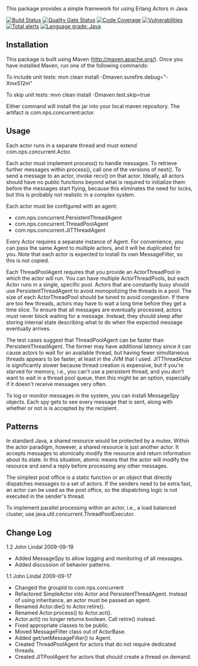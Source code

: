 This package provides a simple framework for using Erlang Actors in Java.

[![Build Status](https://secure.travis-ci.org/jafl/java_actor.png?branch=master)](http://travis-ci.org/jafl/java_actor)
[![Quality Gate Status](https://sonarcloud.io/api/project_badges/measure?project=jafl_java_actor&metric=alert_status)](https://sonarcloud.io/dashboard?id=jafl_java_actor)
[![Code Coverage](https://img.shields.io/codecov/c/github/jafl/java_actor.svg?style=flat)](https://codecov.io/gh/jafl/java_actor)
[![Vulnerabilities](https://img.shields.io/snyk/vulnerabilities/github/jafl/java_actor.svg?style=flat)](https://app.snyk.io/org/jafl/projects/)
[![Total alerts](https://img.shields.io/lgtm/alerts/g/jafl/java_actor.svg?logo=lgtm&logoWidth=18)](https://lgtm.com/projects/g/jafl/java_actor/alerts/)
[![Language grade: Java](https://img.shields.io/lgtm/grade/java/g/jafl/java_actor.svg?logo=lgtm&logoWidth=18)](https://lgtm.com/projects/g/jafl/java_actor/context:java)


Installation
------------

This package is built using Maven (http://maven.apache.org/).  Once you
have installed Maven, run one of the following commands:

  To include unit tests:
    mvn clean install -Dmaven.surefire.debug="-Xmx512m"

  To skip unit tests:
    mvn clean install -Dmaven.test.skip=true

Either command will install the jar into your local maven repository.  The
artifact is com.nps.concurrent:actor.

Usage
-----

Each actor runs in a separate thread and must extend com.nps.concurrent.Actor.

Each actor must implement process() to handle messages.  To retrieve
further messages within process(), call one of the versions of next().  To
send a message to an actor, invoke recv() on that actor.  Ideally, all
actors should have no public functions beyond what is required to
initialize them before the messages start flying, because this eliminates
the need for locks, but this is probably not realistic in a complex system.

Each actor must be configured with an agent:

   * com.nps.concurrent.PersistentThreadAgent
   * com.nps.concurrent.ThreadPoolAgent
   * com.nps.concurrent.JITThreadAgent

Every Actor requires a separate instance of Agent.  For convenience, you
can pass the same Agent to multiple actors, and it will be duplicated for
you.  Note that each actor is expected to install its own MessageFilter, so
this is not copied.

Each ThreadPoolAgent requires that you provide an ActorThreadPool in which
the actor will run.  You can have multiple ActorThreadPools, but each Actor
runs in a single, specific pool.  Actors that are constantly busy should
use PersistentThreadAgent to avoid monopolizing the threads in a pool.  The
size of each ActorThreadPool should be tuned to avoid congestion.  If there
are too few threads, actors may have to wait a long time before they get a
time slice.  To ensure that all messages are eventually processed, actors
must never block waiting for a message.  Instead, they should sleep after
storing internal state describing what to do when the expected message
eventually arrives.

The test cases suggest that ThreadPoolAgent can be faster than
PersistentThreadAgent.  The former may have additional latency since it can
cause actors to wait for an available thread, but having fewer simultaneous
threads appears to be faster, at least in the JVM that I used.
JITThreadActor is significantly slower because thread creation is
expensive, but if you're starved for memory, i.e., you can't use a
persistent thread, and you don't want to wait in a thread pool queue, then
this might be an option, especially if it doesn't receive messages very
often.

To log or monitor messages in the system, you can install MessageSpy
objects.  Each spy gets to see every message that is sent, along with
whether or not is is accepted by the recipient.

Patterns
--------

In standard Java, a shared resource would be protected by a mutex.  Within
the actor paradigm, however, a shared resource is just another actor.  It
accepts messages to atomically modify the resource and return information
about its state.  In this situation, atomic means that the actor will
modify the resource and send a reply before processing any other messages.

The simplest post office is a static function or an object that directly
dispatches messages to a set of actors.  If the senders need to be extra
fast, an actor can be used as the post office, so the dispatching logic is
not executed in the sender's thread.

To implement parallel processing within an actor, i.e., a load balanced
cluster, use java.util.concurrent.ThreadPoolExecutor.

Change Log
----------

1.2  John Lindal 2009-09-19

   * Added MessageSpy to allow logging and monitoring of all messages.
   * Added discussion of behavior patterns.

1.1  John Lindal  2009-09-17

   * Changed the groupId to com.nps.concurrent
   * Refactored SimpleActor into Actor and PersistentThreadAgent.
     Instead of using inheritance, an actor must be passed an agent.
   * Renamed Actor.die() to Actor.retire().
   * Renamed Actor.process() to Actor.act().
   * Actor.act() no longer returns boolean.  Call retire() instead.
   * Fixed appropriate classes to be public.
   * Moved MessageFilter class out of ActorBase.
   * Added get/setMessageFilter() to Agent.
   * Created ThreadPoolAgent for actors that do not require dedicated threads.
   * Created JITPoolAgent for actors that should create a thread on demand.
